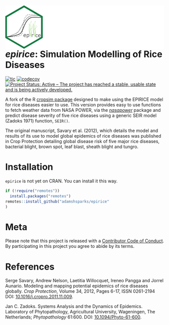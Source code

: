 <img align="right" src="man/figures/logo.png"> _epirice_: Simulation Modelling of Rice Diseases 
================
<!-- badges: start -->
[![tic](https://github.com/adamhsparks/epirice/workflows/tic/badge.svg?branch=main)](https://github.com/adamhsparks/epirice/actions)
[![codecov](https://codecov.io/gh/adamhsparks/epirice/branch/main/graph/badge.svg?token=NWrKsX9MaP)](https://codecov.io/gh/adamhsparks/epirice)
[![Project Status: Active – The project has reached a stable, usable state and is being actively developed.](https://www.repostatus.org/badges/latest/active.svg)](https://www.repostatus.org/#active)
<!-- badges: end -->

A fork of the R [cropsim
package](https://r-forge.r-project.org/R/?group_id=335) designed to make using the EPIRICE model for rice diseases easier to use.
This version provides easy to use functions to fetch weather data from NASA POWER, via the [*nasapower*](https://cran.r-project.org/package=nasapower) package and predict disease severity of five rice diseases using a generic SEIR model (Zadoks 1971) function, `SEIR()`.

The original manuscript, Savary et al. (2012), which details the model and results of its use to model global epidemics of rice diseases was published in Crop Protection detailing global disease risk of five major rice diseases, bacterial blight, brown spot, leaf blast, sheath blight and tungro.

# Installation

`epirice` is not yet on CRAN.
You can install it this way.

``` r
if (!require("remotes"))
  install.packages("remotes")
remotes::install_github("adamshsparks/epirice"
)
```

# Meta

Please note that this project is released with a [Contributor Code of Conduct](CONDUCT.md).
By participating in this project you agree to abide by its terms.

# References

Serge Savary, Andrew Nelson, Laetitia Willocquet, Ireneo Pangga and Jorrel Aunario. Modeling and mapping potential epidemics of rice diseases globally. *Crop Protection*, Volume 34, 2012, Pages 6-17, ISSN 0261-2194 DOI: [10.1016/j.cropro.2011.11.009](https://doi.org/10.1016/j.cropro.2011.11.009).

Jan C. Zadoks. Systems Analysis and the Dynamics of Epidemics. Laboratory of Phytopathology, Agricultural University, Wageningen, The Netherlands; *Phytopathology* 61:600. DOI: [10.1094/Phyto-61-600](https://doi.org/10.1094/Phyto-61-600).
